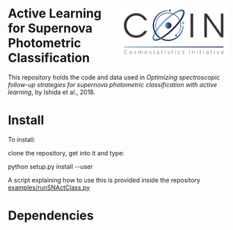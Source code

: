 # <img align="right" src="https://github.com/COINtoolbox/ActSNClass/blob/master/images/COIN_logo_very_small.png" width="250"> Active Learning for Supernova Photometric Classification 

This repository holds the code and data used in *Optimizing spectroscopic follow-up strategies for supernova photometric classification with active learning*, by Ishida et al., 2018.


# Install 

To install:

clone the repository, get into it and type:  

python setup.py install --user


A script explaining how to use this is provided inside the repository [examples/runSNActClass.py](examples/runSNActClass.py)

# Dependencies


